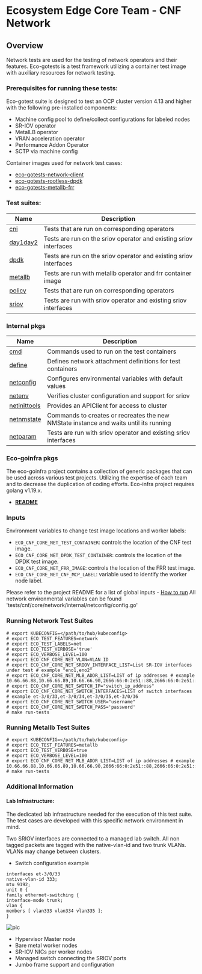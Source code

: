 # Ecosystem Edge Core Team - CNF Network

## Overview
Network tests are used for the testing of network operators and their features. Eco-gotests is a 
test framework utilizing a container test image with auxiliary resources for network testing.

### Prerequisites for running these tests:

Eco-gotest suite is designed to test an OCP cluster version 4.13 and higher with the following pre-installed
components:

* Machine config pool to define/collect configurations for labeled nodes
* SR-IOV operator
* MetalLB operator
* VRAN acceleration operator
* Performance Addon Operator
* SCTP via machine config

Container images used for network test cases:

* [eco-gotests-network-client](https://quay.io/repository/ocp-edge-qe/eco-gotests-network-client?tab=info)
* [eco-gotests-rootless-dpdk](https://quay.io/repository/ocp-edge-qe/eco-gotests-rootless-dpdk?tab=info)
* [eco-gotests-metallb-frr](https://quay.io/repository/ocp-edge-qe/frr?tab=info)

### Test suites:

| Name                                      | Description                                                       |
|-------------------------------------------|-------------------------------------------------------------------|
| [cni](cni/cni_suite_test.go)              | Tests that are run on corresponding operators                     |
| [day1day2](day1day2/day1day2_suite_test.go) | Tests are run on the sriov operator and existing sriov interfaces |
| [dpdk](dpdk/dpdk_suite_test.go)           | Tests are run on the sriov operator and existing sriov interfaces |
| [metallb](metallb/metallb_suite_test.go)  | Tests are run with metallb operator and frr container image       |
| [policy](policy/policy_suite_test.go)     | Tests that are run on corresponding operators                     |
| [sriov](sriov/sriov_suite_test.go)        | Tests are run with sriov operator and existing sriov interfaces   |

### Internal pkgs

| Name                                       | Description                                                       |
|--------------------------------------------|-------------------------------------------------------------------|
| [cmd](internal/cmd/cmd.go)               | Commands used to run on the test containers                    |
| [define](internal/define/nad.go) | Defines network attachment definitions for test containers |
| [netconfig](internal/netconfig/config.go)  | Configures environmental variables with default values |
| [netenv](internal/netenv/netenv.go)   | Verifies cluster configuration and support for sriov     |
| [netinittools](internal/netinittools/netinitools.go)    | Provides an APIClient for access to cluster                   |
| [netnmstate](internal/netnmstate/netnmstate.go)         | Commands to creates or recreates the new NMState instance and waits until its running   |
| [netparam](internal/netparam/const.go)         | Tests are run with sriov operator and existing sriov interfaces   |

### Eco-goinfra pkgs

The eco-goinfra project contains a collection of generic packages that can be used across various test projects.
Utilizing the expertise of each team and to decrease the duplication of coding efforts.
Eco-infra project requires golang v1.19.x.

- [**README**](https://github.com/openshift-kni/eco-goinfra#readme)

### Inputs

Environment variables to change test image locations and worker labels:
- `ECO_CNF_CORE_NET_TEST_CONTAINER`: controls the location of the CNF test image.
- `ECO_CNF_CORE_NET_DPDK_TEST_CONTAINER`: controls the location of the DPDK test image.
- `ECO_CNF_CORE_NET_FRR_IMAGE`: controls the location of the FRR test image.
- `ECO_CNF_CORE_NET_CNF_MCP_LABEL`: variable used to identify the worker node label.

Please refer to the project README for a list of global inputs - [How to run](../../../README.md#how-to-run)
All network environmental variables can be found 'tests/cnf/core/network/internal/netconfig/config.go'

### Running Network Test Suites
```
# export KUBECONFIG=</path/to/hub/kubeconfig>
# export ECO_TEST_FEATURES=network
# export ECO_TEST_LABELS=net
# export ECO_TEST_VERBOSE='true'
# export ECO_VERBOSE_LEVEL=100
# export ECO_CNF_CORE_NET_VLAN=VLAN_ID
# export ECO_CNF_CORE_NET_SRIOV_INTERFACE_LIST=List SR-IOV interfaces under test # example "eno1,eno2"
# export ECO_CNF_CORE_NET_MLB_ADDR_LIST=LIST of ip addresses # example 10.66.66.88,10.66.66.89,10.66.66.90,2666:66:0:2e51::88,2666:66:0:2e51::89,2666:66:0:2e51::90
# export ECO_CNF_CORE_NET_SWITCH_IP="switch_ip_address"
# export ECO_CNF_CORE_NET_SWITCH_INTERFACES=LIST of switch interfaces # example et-3/0/33,et-3/0/34,et-3/0/35,et-3/0/36
# export ECO_CNF_CORE_NET_SWITCH_USER="username"
# export ECO_CNF_CORE_NET_SWITCH_PASS='password'
# make run-tests
```

### Running Metallb Test Suites
```
# export KUBECONFIG=</path/to/hub/kubeconfig>
# export ECO_TEST_FEATURES=metallb
# export ECO_TEST_VERBOSE=true
# export ECO_VERBOSE_LEVEL=100
# export ECO_CNF_CORE_NET_MLB_ADDR_LIST=LIST of ip addresses # example 10.66.66.88,10.66.66.89,10.66.66.90,2666:66:0:2e51::88,2666:66:0:2e51::89,2666:66:0:2e51::90
# make run-tests
```

### Additional Information

#### Lab Infrastructure:

The dedicated lab infrastructure needed for the execution of this test suite. The test cases are developed with this specific
network environment in mind.

Two SRIOV interfaces are connected to a managed lab switch. All non tagged packets are tagged with the native-vlan-id
and two trunk VLANs. VLANs may change between clusters.

* Switch configuration example
```
interfaces et-3/0/33
native-vlan-id 333;
mtu 9192;
unit 0 {
family ethernet-switching {
interface-mode trunk;
vlan {
members [ vlan333 vlan334 vlan335 ];
}
```


![pic](https://i.imgur.com/0jPXMdc.png)

* Hypervisor Master node
* Bare metal worker nodes
* SR-IOV NICs per worker nodes
* Managed switch connecting the SRIOV ports
* Jumbo frame support and configuration

